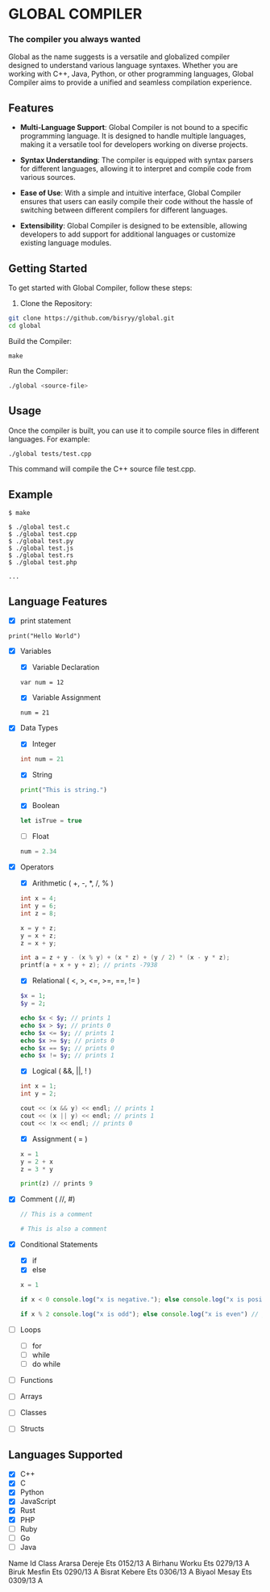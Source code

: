 # GLOBAL COMPILER
### The compiler you always wanted

Global as the name suggests is a versatile and globalized compiler designed to understand various language syntaxes. Whether you are working with C++, Java, Python, or other programming languages, Global Compiler aims to provide a unified and seamless compilation experience.

## Features
- **Multi-Language Support**: Global Compiler is not bound to a specific programming language. It is designed to handle multiple languages, making it a versatile tool for developers working on diverse projects.

- **Syntax Understanding**: The compiler is equipped with syntax parsers for different languages, allowing it to interpret and compile code from various sources.

- **Ease of Use**: With a simple and intuitive interface, Global Compiler ensures that users can easily compile their code without the hassle of switching between different compilers for different languages.

- **Extensibility**: Global Compiler is designed to be extensible, allowing developers to add support for additional languages or customize existing language modules.


## Getting Started
To get started with Global Compiler, follow these steps:

1. Clone the Repository:

```bash
git clone https://github.com/bisryy/global.git
cd global
```
Build the Compiler:

```
make
```

Run the Compiler:

```bash
./global <source-file>
```
##  Usage
Once the compiler is built, you can use it to compile source files in different languages. For example:

```bash
./global tests/test.cpp
```
This command will compile the C++ source file test.cpp.

## Example
```
$ make

$ ./global test.c
$ ./global test.cpp
$ ./global test.py
$ ./global test.js
$ ./global test.rs
$ ./global test.php

...

```
## Language Features
- [x] print statement 
```
print("Hello World")
```
- [x] Variables
    - [x] Variable Declaration
    ```
    var num = 12
    ```
    - [x] Variable Assignment
    ```
    num = 21
    ```
- [x] Data Types
    - [x] Integer
    ```cpp
    int num = 21
    ```
    - [x] String
    ```python
    print("This is string.")
    ```
    - [x] Boolean
    ```js
    let isTrue = true
    ```
    - [ ] Float
    ```rust
    num = 2.34
    ```
- [x] Operators
    - [x] Arithmetic ( +, -, *, /, % )
    ```c
    int x = 4;
    int y = 6;
    int z = 8;

    x = y + z;
    y = x + z;
    z = x + y;

    int a = z + y - (x % y) + (x * z) + (y / 2) * (x - y * z);
    printf(a + x + y + z); // prints -7938

    ```
    - [x] Relational ( <, >, <=, >=, ==, != )
    ```php
    $x = 1;
    $y = 2;

    echo $x < $y; // prints 1
    echo $x > $y; // prints 0
    echo $x <= $y; // prints 1
    echo $x >= $y; // prints 0
    echo $x == $y; // prints 0
    echo $x != $y; // prints 1
    ```
    - [x] Logical ( &&, ||, ! )
    ```cpp
    int x = 1;
    int y = 2;

    cout << (x && y) << endl; // prints 1
    cout << (x || y) << endl; // prints 1
    cout << !x << endl; // prints 0
    ```
    - [x] Assignment  ( = )
    ```python
    x = 1
    y = 2 + x
    z = 3 * y

    print(z) // prints 9
    ```

- [x] Comment ( //, #)
    ```c
    // This is a comment
    ```
    ```python
    # This is also a comment
    ```
- [x] Conditional Statements
    - [x] if
    - [x] else
    ```js
    x = 1

    if x < 0 console.log("x is negative."); else console.log("x is positive") //    prints x is negative.

    if x % 2 console.log("x is odd"); else console.log("x is even") // prints x is odd

    ```
- [ ] Loops
    - [ ] for
    - [ ] while
    - [ ] do while
- [ ] Functions
- [ ] Arrays
- [ ] Classes
- [ ] Structs


## Languages Supported

<!-- checkbox -->
- [x] C++
- [x] C
- [x] Python
- [x] JavaScript
- [x] Rust
- [x] PHP
- [ ] Ruby
- [ ] Go
- [ ] Java

Name                    Id                Class
Ararsa Dereje         Ets 0152/13           A
Birhanu Worku         Ets 0279/13           A
Biruk Mesfin          Ets 0290/13           A
Bisrat Kebere         Ets 0306/13           A
Biyaol Mesay          Ets 0309/13           A
